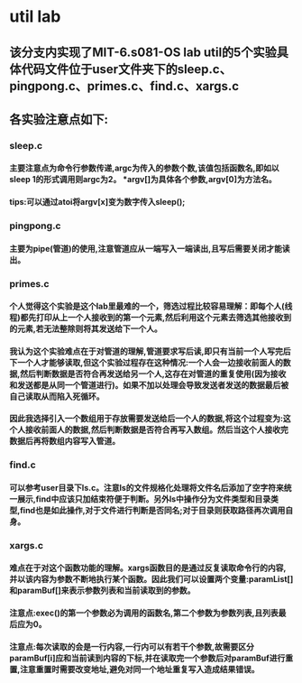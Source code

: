 # util lab

## 该分支内实现了MIT-6.s081-OS lab util的5个实验具体代码文件位于user文件夹下的sleep.c、pingpong.c、primes.c、find.c、xargs.c

## 各实验注意点如下:




### sleep.c

#### 主要注意点为命令行参数传递,argc为传入的参数个数,该值包括函数名,即如以sleep 1的形式调用则argc为2。 *argv[]为具体各个参数,argv[0]为方法名。
#### tips:可以通过atoi将argv[x]变为数字传入sleep();



### pingpong.c

#### 主要为pipe(管道)的使用,注意管道应从一端写入一端读出,且写后需要关闭才能读出。



### primes.c

####  个人觉得这个实验是这个lab里最难的一个，筛选过程比较容易理解：即每个人(线程)都先打印从上一个人接收到的第一个元素,然后利用这个元素去筛选其他接收到的元素,若无法整除则将其发送给下一个人。

####  我认为这个实验难点在于对管道的理解,管道要求写后读,即只有当前一个人写完后下一个人才能够读取,但这个实验过程存在这种情况:一个人会一边接收前面人的数据,然后判断数据是否符合再发送给另一个人,这存在对管道的重复使用(因为接收和发送都是从同一个管道进行)。如果不加以处理会导致发送者发送的数据最后被自己读取从而陷入死循环。

####  因此我选择引入一个数组用于存放需要发送给后一个人的数据,将这个过程变为:这个人接收前面人的数据,然后判断数据是否符合再写入数组。然后当这个人接收完数据后再将数组内容写入管道。



### find.c

#### 可以参考user目录下ls.c。注意ls的文件规格化处理将文件名后添加了空字符来统一展示,find中应该只加结束符便于判断。另外ls中操作分为文件类型和目录类型,find也是如此操作,对于文件进行判断是否同名;对于目录则获取路径再次调用自身。



### xargs.c

#### 难点在于对这个函数功能的理解。xargs函数目的是通过反复读取命令行的内容,并以该内容为参数不断地执行某个函数。因此我们可以设置两个变量:paramList[]和paramBuf[]来表示参数列表和当前读取到的参数。

#### 注意点:exec()的第一个参数必为调用的函数名,第二个参数为参数列表,且列表最后应为0。

#### 注意点:每次读取的会是一行内容,一行内可以有若干个参数,故需要区分paramBuf[i]应和当前读到内容的下标,并在读取完一个参数后对paramBuf进行重置,注意重置时需要改变地址,避免对同一个地址重复写入造成结果错误。

